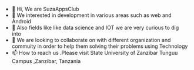- 👋 Hi, We are  SuzaAppsClub
- 👀 We interested in development in various areas such as web and Android
- 🌱 Also fields like like data science and IOT we are very curious to dig into
- 💞️ We are  looking to collaborate on with different organization and commuity in order to help them solving their problems using Technology
- 📫 How to reach us .Please visit State University of Zanzibar Tunguu Campus ,Zanzibar, Tanzania

<!---
SuzaAppsClub/SuzaAppsClub is a ✨ special ✨ repository because its `README.md` (this file) appears on your GitHub profile.
You can click the Preview link to take a look at your changes.
--->
